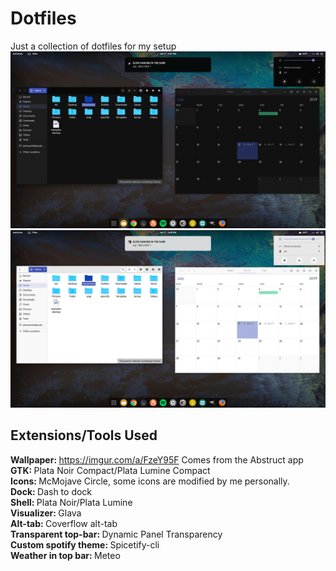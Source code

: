 # Dotfiles
Just a collection of dotfiles for my setup
![Screenshot Dark](Screenshots/Screenshot_Dark.png)
![Screenshot Light](Screenshots/Screenshot_Light.png)
## Extensions/Tools Used
<b> Wallpaper: </b> https://imgur.com/a/FzeY95F Comes from the Abstruct app
<br/> <b> GTK: </b> Plata Noir Compact/Plata Lumine Compact
<br/> <b> Icons: </b> McMojave Circle, some icons are modified by me personally.
<br/> <b> Dock: </b> Dash to dock
<br/> <b> Shell: </b> Plata Noir/Plata Lumine
<br/> <b> Visualizer: </b> Glava
<br/> <b> Alt-tab: </b> Coverflow alt-tab
<br/> <b> Transparent top-bar: </b> Dynamic Panel Transparency
<br/> <b> Custom spotify theme: </b> Spicetify-cli
<br/> <b> Weather in top bar: </b> Meteo
